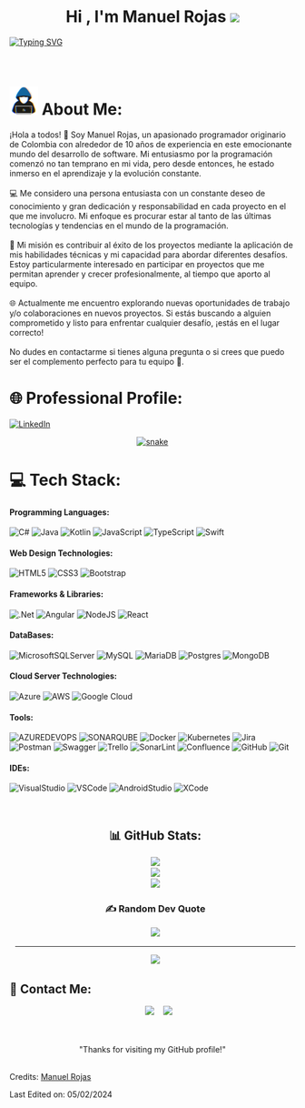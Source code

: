 <h1 align="center"><b>Hi , I'm Manuel Rojas </b><img src="https://media.giphy.com/media/hvRJCLFzcasrR4ia7z/giphy.gif" width="35"></h1>

<a href="https://git.io/typing-svg"><img src="https://readme-typing-svg.herokuapp.com?font=Fira+Code&size=30&pause=1000&color=F7F528&center=true&vCenter=true&random=false&width=1000&height=100&lines=Ingeniero+de+Sistemas;Especialista+en+Seguridad+de+la+Informaci%C3%B3n;Desarrollador+de+Software+FullStack;Mentalidad+Proactiva;Capacidad+de+Aprendizaje+Cont%C3%ADnuo;Capacidad+Anal%C3%ADtica+para+la+Resoluci%C3%B3n+de+Problemas;Trabajo+en+Equipo+con+Marcos+%C3%81giles" alt="Typing SVG" /></a>

<br>

# <picture><img src = "https://github.com/0xAbdulKhalid/0xAbdulKhalid/raw/main/assets/mdImages/about_me.gif" width = 50px></picture> About Me:
¡Hola a todos! 👋 Soy Manuel Rojas, un apasionado programador originario de Colombia con alrededor de 10 años de experiencia en este emocionante mundo del desarrollo de software. Mi entusiasmo por la programación comenzó no tan temprano en mi vida, pero desde entonces, he estado inmerso en el aprendizaje y la evolución constante.<br><br>💻 Me considero una persona entusiasta con un constante deseo de conocimiento y gran dedicación y responsabilidad en cada proyecto en el que me involucro. Mi enfoque es procurar estar al tanto de las últimas tecnologías y tendencias en el mundo de la programación.<br><br>🚀 Mi misión es contribuir al éxito de los proyectos mediante la aplicación de mis habilidades técnicas y mi capacidad para abordar diferentes desafíos. Estoy particularmente interesado en participar en proyectos que me permitan aprender y crecer profesionalmente, al tiempo que aporto al equipo.<br><br>🌐 Actualmente me encuentro explorando nuevas oportunidades de trabajo y/o colaboraciones en nuevos proyectos. Si estás buscando a alguien comprometido y listo para enfrentar cualquier desafío, ¡estás en el lugar correcto!<br><br>No dudes en contactarme si tienes alguna pregunta o si crees que puedo ser el complemento perfecto para tu equipo 🚀. 

# 🌐 Professional Profile:
[![LinkedIn](https://img.shields.io/badge/LinkedIn-%230077B5.svg?logo=linkedin&logoColor=white)](https://www.linkedin.com/in/manuelantoniorojasbarrero/) 

<div align="center">
  <a href="">
  <img  src="https://github.com/Kronos57/MyResources/blob/main/grid-snake.svg"
       alt="snake" /></a>
</div>

<!---- skills ---->
# 💻 Tech Stack:
#### Programming Languages:
![C#](https://img.shields.io/badge/c%23-%23239120.svg?style=for-the-badge&logo=csharp&logoColor=white) 
![Java](https://img.shields.io/badge/java-%23ED8B00.svg?style=for-the-badge&logo=openjdk&logoColor=white) 
![Kotlin](https://img.shields.io/badge/kotlin-%237F52FF.svg?style=for-the-badge&logo=kotlin&logoColor=white) 
![JavaScript](https://img.shields.io/badge/javascript-%23323330.svg?style=for-the-badge&logo=javascript&logoColor=%23F7DF1E) 
![TypeScript](https://img.shields.io/badge/typescript-%23007ACC.svg?style=for-the-badge&logo=typescript&logoColor=white) 
![Swift](https://img.shields.io/badge/swift-F54A2A?style=for-the-badge&logo=swift&logoColor=white) 

#### Web Design Technologies:
![HTML5](https://img.shields.io/badge/html5-%23E34F26.svg?style=for-the-badge&logo=html5&logoColor=white) 
![CSS3](https://img.shields.io/badge/css3-%231572B6.svg?style=for-the-badge&logo=css3&logoColor=white) 
![Bootstrap](https://img.shields.io/badge/bootstrap-%238511FA.svg?style=for-the-badge&logo=bootstrap&logoColor=white) 

#### Frameworks & Libraries:
![.Net](https://img.shields.io/badge/.NET-5C2D91?style=for-the-badge&logo=.net&logoColor=white) 
![Angular](https://img.shields.io/badge/angular-%23DD0031.svg?style=for-the-badge&logo=angular&logoColor=white) 
![NodeJS](https://img.shields.io/badge/node.js-6DA55F?style=for-the-badge&logo=node.js&logoColor=white) 
![React](https://img.shields.io/badge/react-%2320232a.svg?style=for-the-badge&logo=react&logoColor=%2361DAFB) 

#### DataBases:
![MicrosoftSQLServer](https://img.shields.io/badge/Microsoft%20SQL%20Server-CC2927?style=for-the-badge&logo=microsoft%20sql%20server&logoColor=white) 
![MySQL](https://img.shields.io/badge/mysql-%2300000f.svg?style=for-the-badge&logo=mysql&logoColor=white) 
![MariaDB](https://img.shields.io/badge/MariaDB-003545?style=for-the-badge&logo=mariadb&logoColor=white) 
![Postgres](https://img.shields.io/badge/postgres-%23316192.svg?style=for-the-badge&logo=postgresql&logoColor=white) 
![MongoDB](https://img.shields.io/badge/MongoDB-%234ea94b.svg?style=for-the-badge&logo=mongodb&logoColor=white) 

#### Cloud Server Technologies:
![Azure](https://img.shields.io/badge/azure-%230072C6.svg?style=for-the-badge&logo=microsoftazure&logoColor=white) 
![AWS](https://img.shields.io/badge/AWS-%23FF9900.svg?style=for-the-badge&logo=amazon-aws&logoColor=white) 
![Google Cloud](https://img.shields.io/badge/GoogleCloud-%234285F4.svg?style=for-the-badge&logo=google-cloud&logoColor=white)

#### Tools:
![AZUREDEVOPS](https://img.shields.io/badge/azuredevops-0078D7.svg?style=for-the-badge&logo=azuredevops&logoColor=white&color=%230078D7) 
![SONARQUBE](https://img.shields.io/badge/sonarqube-4E9BCD.svg?style=for-the-badge&logo=sonarqube&logoColor=white&color=%234E9BCD) 
![Docker](https://img.shields.io/badge/docker-%230db7ed.svg?style=for-the-badge&logo=docker&logoColor=white) 
![Kubernetes](https://img.shields.io/badge/kubernetes-%23326ce5.svg?style=for-the-badge&logo=kubernetes&logoColor=white) 
![Jira](https://img.shields.io/badge/jira-%230A0FFF.svg?style=for-the-badge&logo=jira&logoColor=white) 
![Postman](https://img.shields.io/badge/Postman-FF6C37?style=for-the-badge&logo=postman&logoColor=white) 
![Swagger](https://img.shields.io/badge/-Swagger-%23Clojure?style=for-the-badge&logo=swagger&logoColor=white) 
![Trello](https://img.shields.io/badge/Trello-%23026AA7.svg?style=for-the-badge&logo=Trello&logoColor=white) 
![SonarLint](https://img.shields.io/badge/SonarLint-CB2029?style=for-the-badge&logo=SONARLINT&logoColor=white) 
![Confluence](https://img.shields.io/badge/confluence-%23172BF4.svg?style=for-the-badge&logo=confluence&logoColor=white) 
![GitHub](https://img.shields.io/badge/github-%23121011.svg?style=for-the-badge&logo=github&logoColor=white) 
![Git](https://img.shields.io/badge/Git-F05032?style=for-the-badge&logo=git&logoColor=white) 

#### IDEs:
![VisualStudio](https://img.shields.io/badge/VisualStudio-%235C2D91?style=for-the-badge&logo=visualstudio&logoColor=white)
![VSCode](https://img.shields.io/badge/VSCode-007ACC?style=for-the-badge&logo=visual-studio-code&logoColor=white) 
![AndroidStudio](https://img.shields.io/badge/AndroidStudio-%233DDC84?style=for-the-badge&logo=androidstudio&logoColor=white)
![XCode](https://img.shields.io/badge/XCode-147EFB?style=for-the-badge&logo=xcode&logoColor=white) 

<!--/skills --->

<br>

<section align="center" style="margin-left: 10px; margin-bottom: 27px;">

# 📊 GitHub Stats:
![](https://github-readme-stats.vercel.app/api?username=Kronos57&theme=gotham&hide_border=false&include_all_commits=false&count_private=false)<br/>
![](https://github-readme-streak-stats.herokuapp.com/?user=Kronos57&theme=gotham&hide_border=false)<br/>
![](https://github-readme-stats.vercel.app/api/top-langs/?username=Kronos57&theme=gotham&hide_border=false&include_all_commits=false&count_private=false&layout=compact)

### ✍️ Random Dev Quote
![](https://quotes-github-readme.vercel.app/api?type=horizontal&theme=radical)

---
[![](https://visitcount.itsvg.in/api?id=Kronos57&icon=0&color=0)](https://visitcount.itsvg.in)

</section>

<!--- contact list section start --->
## 📮 Contact Me:

<section align="center" style="margin-left: 10px; margin-bottom: 27px;">
	<a style="margin-left: 12px; text-decoration: none;" target="_blank" href="https://www.linkedin.com/in/manuelantoniorojasbarrero/">
		<img src="https://www.svgrepo.com/show/138936/linkedin.svg" width="45px">
	</a>
	<a style="margin-left: 12px; text-decoration: none;" target="_blank" href="mail:manuelrojasb57@gmail.com">
		<img src="https://www.svgrepo.com/show/249767/email-mail.svg" width="45px">
	</a>
</section>

<!--- contact list section end --->
<br>

<div align="center" style="margin-top: 5px;">
"Thanks for visiting my GitHub profile!"
</div>

<br>

Credits: [Manuel Rojas](https://github.com/Kronos57)

Last Edited on: 05/02/2024

